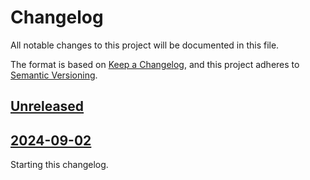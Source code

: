 # Changelog

All notable changes to this project will be documented in this file.

The format is based on [Keep a Changelog](https://keepachangelog.com/en/1.0.0/),
and this project adheres to [Semantic Versioning](https://semver.org/spec/v2.0.0.html).

## [Unreleased]

## [2024-09-02]

Starting this changelog.

[unreleased]: https://github.com/qpsolvers/free_for_all_qpbenchmark/compare/2024-09-02...HEAD
[2024-09-02]: https://github.com/qpsolvers/free_for_all_qpbenchmark/releases/tag/2024-09-02

